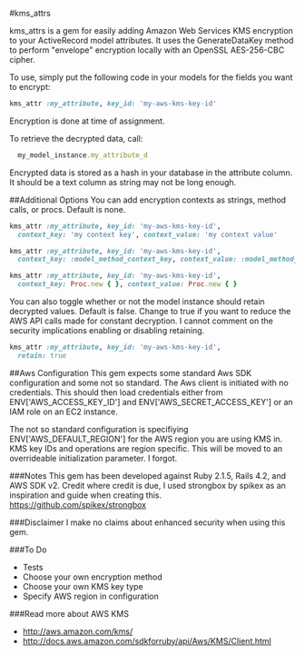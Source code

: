#kms_attrs

kms_attrs is a gem for easily adding Amazon Web Services KMS encryption to your ActiveRecord model attributes. It uses the GenerateDataKey method to perform "envelope" encryption locally with an OpenSSL AES-256-CBC cipher.

To use, simply put the following code in your models for the fields you want to encrypt:
```ruby
kms_attr :my_attribute, key_id: 'my-aws-kms-key-id'
```
Encryption is done at time of assignment.

To retrieve the decrypted data, call:
```ruby
  my_model_instance.my_attribute_d
```

Encrypted data is stored as a hash in your database in the attribute column. It should be a text column as string may not be long enough.

##Additional Options
You can add encryption contexts as strings, method calls, or procs. Default is none.
```ruby
kms_attr :my_attribute, key_id: 'my-aws-kms-key-id',
  context_key: 'my context key', context_value: 'my context value'

kms_attr :my_attribute, key_id: 'my-aws-kms-key-id',
  context_key: :model_method_context_key, context_value: :model_method_context_value

kms_attr :my_attribute, key_id: 'my-aws-kms-key-id',
  context_key: Proc.new { }, context_value: Proc.new { }
```

You can also toggle whether or not the model instance should retain decrypted values. Default is false. Change to true if you want to reduce the AWS API calls made for constant decryption. I cannot comment on the security implications enabling or disabling retaining.
```ruby
kms_attr :my_attribute, key_id: 'my-aws-kms-key-id',
  retain: true
```

##Aws Configuration
This gem expects some standard Aws SDK configuration and some not so standard. The Aws client is initiated with no credentials. This should then load credentials either from ENV['AWS_ACCESS_KEY_ID'] and ENV['AWS_SECRET_ACCESS_KEY'] or an IAM role on an EC2 instance.

The not so standard configuration is specifiying ENV['AWS_DEFAULT_REGION'] for the AWS region you are using KMS in. KMS key IDs and operations are region specific. This will be moved to an overrideable initialization parameter. I forgot.

###Notes
This gem has been developed against Ruby 2.1.5, Rails 4.2, and AWS SDK v2. Credit where credit is due, I used strongbox by spikex as an inspiration and guide when creating this. https://github.com/spikex/strongbox

###Disclaimer
I make no claims about enhanced security when using this gem.

###To Do
* Tests
* Choose your own encryption method
* Choose your own KMS key type
* Specify AWS region in configuration

###Read more about AWS KMS
* http://aws.amazon.com/kms/
* http://docs.aws.amazon.com/sdkforruby/api/Aws/KMS/Client.html
